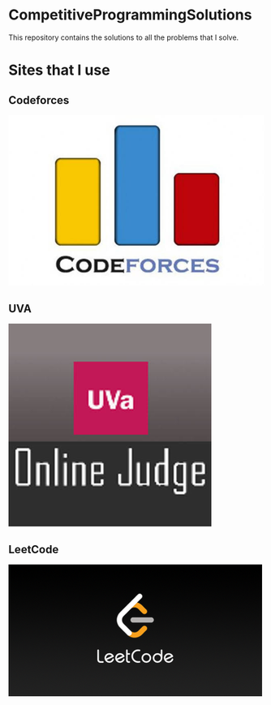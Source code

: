 # CompetitiveProgrammingSolutions
This repository contains the solutions to all the problems that I solve.
# Sites that I use
## Codeforces
![Codeforces](CodeforcesLogo.jpeg)
## UVA
![UVA](UvaLogo.jpeg)
## LeetCode
![LeetCode](LeetCodeLogo.png)
